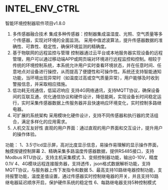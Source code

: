 # INTEL_ENV_CTRL
智能环境控制器软件项目v1.8.0
1. 多传感器融合技术
集成多种传感器：控制器集成温湿度、光照、空气质量等多个传感器，实现对环境的全面监测。
采用中值滤波算法，提升传感器数据的准确性、可靠性、稳定性，确保环境监测的精确度。
2. 基于物联网的远程监控与管理
控制器通过云平台或本地服务器实现设备的远程管理，用户可以通过移动端APP或网页端对环境进行远程监控和控制。相较于传统的环境控制系统，本系统允许用户实时查看环境状态，并在任意时间、任意地点对设备进行操控，从而提高了便捷性和可操作性。系统还支持智能通知功能，当环境出现异常时（如温度过高或空气质量异常），用户能够及时收到警报信息，并采取相应措施。
3. 低功耗无线通信，低延迟响应
支持4G网络通讯，支持MQTT协议，确保设备间的互联互通，优化通信协议和硬件设计，降低能耗，实现设备长时间稳定运行，实时采集传感器数据上传服务器并且快速响应环境变化，实时控制多路继电器。
4. 可扩展的系统架构
采用模块化硬件设计，支持不同传感器和执行器的灵活组合，满足多样化的应用需求。
5. 人机交互友好性
直观的用户界面：通过直观的用户界面和交互设计，提升用户的操作体验。

功能：
1、3.5寸lcd显示屏，高对比度显示信息，易操作易理解的显示操作界面，触摸按键控制屏幕
2、精确采集多路温度传感器数据，提供RS485接口，支持Modbus RTU协议，支持主机采集模式
3、变频控制器功能，输出0-10V，精度0.1V
4、4G模块远程连接服务器，支持透传，json格式数据解析功能，支持MQTT协议，与服务器上传下发指令和数据
5、最高支持10路继电器控制功能，支持报警功能，温度差值设置，通过传感器实时控制继电器的开关，并且支持10路继电器延迟顺序开启，保护硬件系统的稳定性
6、每路继电器支持5种控制模式
